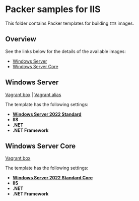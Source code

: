 # Packer samples for IIS

This folder contains Packer templates for building `IIS` images.

## Overview

See the links below for the details of the available images:

- [Windows Server](#windows-server)
- [Windows Server Core](#windows-server-core)

## Windows Server

[Vagrant box](https://portal.cloud.hashicorp.com/vagrant/discover/gusztavvargadr/iis-windows-server) | [Vagrant alias](https://portal.cloud.hashicorp.com/vagrant/discover/gusztavvargadr/iis)  

The template has the following settings:

- [**Windows Server 2022 Standard**](../windows-server/README.md#2022-standard)
- **IIS**
- **.NET**
- **.NET Framework**

## Windows Server Core

[Vagrant box](https://portal.cloud.hashicorp.com/vagrant/discover/gusztavvargadr/iis-windows-server-core)  

The template has the following settings:

- [**Windows Server 2022 Standard Core**](../windows-server/README.md#2022-standard-core)
- **IIS**
- **.NET**
- **.NET Framework**
